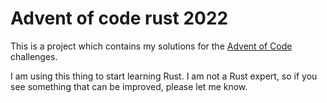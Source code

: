 # Advent of code rust 2022

This is a project which contains my solutions for the [Advent of Code](https://adventofcode.com/) challenges.

I am using this thing to start learning Rust. I am not a Rust expert, so if you see something that can be improved, please let me know.
